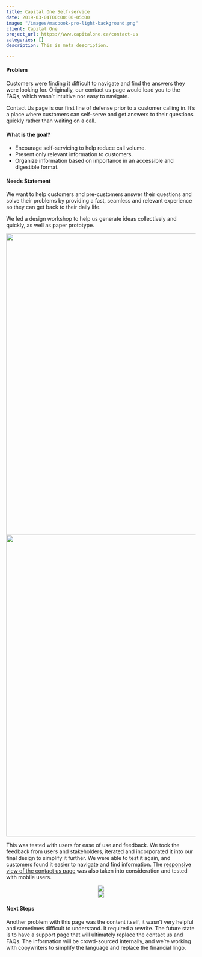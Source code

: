 ```yaml
---
title: Capital One Self-service
date: 2019-03-04T00:00:00-05:00
image: "/images/macbook-pro-light-background.png"
client: Capital One
project_url: https://www.capitalone.ca/contact-us
categories: []
description: This is meta description.

---
```

#### Problem

Customers were finding it difficult to navigate and find the answers they were looking for. Originally, our contact us page would lead you to the FAQs, which wasn’t intuitive nor easy to navigate.

Contact Us page is our first line of defense prior to a customer calling in. It’s a place where customers can self-serve and get answers to their questions quickly rather than waiting on a call.

#### What is the goal?

* Encourage self-servicing to help reduce call volume.
* Present only relevant information to customers.
* Organize information based on importance in an accessible and digestible format.

#### Needs Statement

We want to help customers and pre-customers answer their questions and solve their problems by providing a fast, seamless and relevant experience so they can get back to their daily life.

We led a design workshop to help us generate ideas collectively and quickly, as well as paper prototype.

<div style="text-align: center"><img src="/images/c1-1.png" style="width: 800px"/></div>

<div style="text-align: center"><img src="/images/c1-2.png" style="width: 800px"/></div>

This was tested with users for ease of use and feedback. We took the feedback from users and stakeholders, iterated and incorporated it into our final design to simplify it further. We were able to test it again, and customers found it easier to navigate and find information. The [responsive view of the contact us page](https://bit.ly/39Gepwy) was also taken into consideration and tested with mobile users.

<div style="text-align: center"><img src="/images/c1-3.png"/></div>

<div style="text-align: center"><img src="/images/c1-4.png"/></div>

#### Next Steps

Another problem with this page was the content itself, it wasn’t very helpful and sometimes difficult to understand. It required a rewrite. The future state is to have a support page that will ultimately replace the contact us and FAQs. The information will be crowd-sourced internally, and we’re working with copywriters to simplify the language and replace the financial lingo.